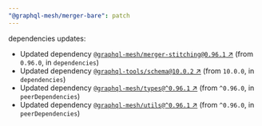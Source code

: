 ```yaml
---
"@graphql-mesh/merger-bare": patch
---
```

dependencies updates:
  - Updated dependency [`@graphql-mesh/merger-stitching@0.96.1` ↗︎](https://www.npmjs.com/package/@graphql-mesh/merger-stitching/v/0.96.1) (from `0.96.0`, in `dependencies`)
  - Updated dependency [`@graphql-tools/schema@10.0.2` ↗︎](https://www.npmjs.com/package/@graphql-tools/schema/v/10.0.2) (from `10.0.0`, in `dependencies`)
  - Updated dependency [`@graphql-mesh/types@^0.96.1` ↗︎](https://www.npmjs.com/package/@graphql-mesh/types/v/0.96.1) (from `^0.96.0`, in `peerDependencies`)
  - Updated dependency [`@graphql-mesh/utils@^0.96.1` ↗︎](https://www.npmjs.com/package/@graphql-mesh/utils/v/0.96.1) (from `^0.96.0`, in `peerDependencies`)
